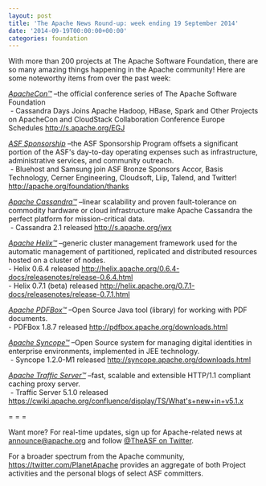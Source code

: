 ```yaml
---
layout: post
title: 'The Apache News Round-up: week ending 19 September 2014'
date: '2014-09-19T00:00:00+00:00'
categories: foundation
---
```

<div> 
    <p>With more than 200 projects at The Apache Software Foundation, there are so many amazing things happening in the Apache community! Here are some noteworthy items from over the past week:</p> 
    <p><u><i>ApacheCon™</i></u> –the official conference series of The Apache Software Foundation<br />&nbsp;- Cassandra Days Joins Apache Hadoop, HBase, Spark and Other Projects on ApacheCon and CloudStack Collaboration Conference Europe Schedules <a href="http://s.apache.org/EGJ">http://s.apache.org/EGJ</a></p> 
    <p><u><i>ASF Sponsorship</i></u> –the ASF Sponsorship Program offsets a significant portion of the ASF's day-to-day operating expenses such as infrastructure, administrative services, and community outreach.<br />&nbsp;- Bluehost and Samsung join ASF Bronze Sponsors Accor, Basis Technology, Cerner Engineering, Cloudsoft, Liip, Talend, and Twitter! <a href="http://apache.org/foundation/thanks">http://apache.org/foundation/thanks </a></p> 
    <p><u><i>Apache Cassandra™</i></u> –linear scalability and proven fault-tolerance on commodity hardware or cloud infrastructure make Apache Cassandra the perfect platform for mission-critical data.<br />&nbsp;- Cassandra 2.1 released <a href="http://s.apache.org/jwx">http://s.apache.org/jwx</a></p> 
    <p><u><i>Apache Helix™</i></u> –generic cluster management framework used for the automatic management of partitioned, replicated and distributed resources hosted on a cluster of nodes.<br />- Helix 0.6.4 released <a href="http://helix.apache.org/0.6.4-docs/releasenotes/release-0.6.4.html">http://helix.apache.org/0.6.4-docs/releasenotes/release-0.6.4.html</a><br />- Helix 0.7.1 (beta) released <a href="http://helix.apache.org/0.7.1-docs/releasenotes/release-0.7.1.html">http://helix.apache.org/0.7.1-docs/releasenotes/release-0.7.1.html</a></p> 
    <p><u><i>Apache PDFBox™</i></u> –Open Source Java tool (library) for working with PDF documents.<br />- PDFBox 1.8.7 released <a href="http://pdfbox.apache.org/downloads.html">http://pdfbox.apache.org/downloads.html</a></p> 
    <p><u><i>Apache Syncope™</i></u> –Open Source system for managing digital identities in enterprise environments, implemented in JEE technology.<br />&nbsp;- Syncope 1.2.0-M1 released <a href="http://syncope.apache.org/downloads.html">http://syncope.apache.org/downloads.html</a></p> 
    <p><u><i>Apache Traffic Server™</i></u> –fast, scalable and extensible HTTP/1.1 compliant caching proxy server.<br />&nbsp;- Traffic Server 5.1.0 released <a href="https://cwiki.apache.org/confluence/display/TS/What's+new+in+v5.1.x">https://cwiki.apache.org/confluence/display/TS/What's+new+in+v5.1.x</a></p> 
  </div> 
  <div>= = =</div> 
  <p>Want more? For real-time updates, sign up for Apache-related news at <a href="http://apache.org/foundation/mailinglists.html#foundation-announce">announce@apache.org</a> and follow <a href="https://twitter.com/TheASF">@TheASF on Twitter</a>.&nbsp;</p> 
  <div>For a broader spectrum from the Apache community, <a href="https://twitter.com/PlanetApache">https://twitter.com/PlanetApache</a> provides an aggregate of both Project activities and the personal blogs of select ASF committers.</div>
